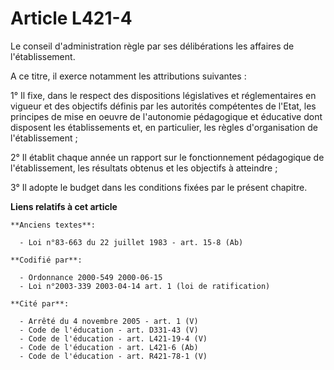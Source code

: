 # Article L421-4

Le conseil d'administration règle par ses délibérations les affaires de l'établissement.

A ce titre, il exerce notamment les attributions suivantes :

1° Il fixe, dans le respect des dispositions législatives et réglementaires en vigueur et des objectifs définis par les
autorités compétentes de l'Etat, les principes de mise en oeuvre de l'autonomie pédagogique et éducative dont disposent les
établissements et, en particulier, les règles d'organisation de l'établissement ;

2° Il établit chaque année un rapport sur le fonctionnement pédagogique de l'établissement, les résultats obtenus et les
objectifs à atteindre ;

3° Il adopte le budget dans les conditions fixées par le présent chapitre.

**Liens relatifs à cet article**

	**Anciens textes**:

	  - Loi n°83-663 du 22 juillet 1983 - art. 15-8 (Ab)

	**Codifié par**:

	  - Ordonnance 2000-549 2000-06-15
	  - Loi n°2003-339 2003-04-14 art. 1 (loi de ratification)

	**Cité par**:

	  - Arrêté du 4 novembre 2005 - art. 1 (V)
	  - Code de l'éducation - art. D331-43 (V)
	  - Code de l'éducation - art. L421-19-4 (V)
	  - Code de l'éducation - art. L421-6 (Ab)
	  - Code de l'éducation - art. R421-78-1 (V)
